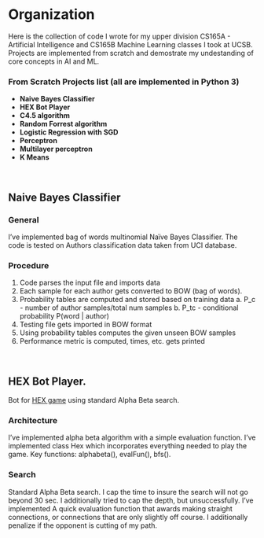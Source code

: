 # Organization
Here is the collection of code I wrote for my upper division CS165A - Artificial Intelligence and CS165B Machine Learning classes I took at UCSB. Projects are implemented from scratch and demostrate my undestanding of core concepts in AI and ML.

### From Scratch Projects list (all are implemented in Python 3)
- **Naive Bayes Classifier**
- **HEX Bot Player**
- **C4.5 algorithm**
- **Random Forrest algorithm**
- **Logistic Regression with SGD**
- **Perceptron**
- **Multilayer perceptron**
- **K Means**

&nbsp;
&nbsp;
&nbsp;
&nbsp;
&nbsp;

## Naive Bayes Classifier

### General
I’ve implemented bag of words multinomial Naïve Bayes Classifier. The code is tested on Authors classification data taken from UCI database.
### Procedure
1. Code parses the input file and imports data
2. Each sample for each author gets converted to BOW (bag of words).
3. Probability tables are computed and stored based on training data
a. P_c - number of author samples/total num samples
b. P_tc - conditional probability P(word | author)
4. Testing file gets imported in BOW format
5. Using probability tables computes the given unseen BOW samples
6. Performance metric is computed, times, etc. gets printed

&nbsp;
&nbsp;
&nbsp;
&nbsp;
&nbsp;

## HEX Bot Player.
Bot for [HEX game](https://en.wikipedia.org/wiki/Hex_(board_game)) using standard Alpha Beta search.

### Architecture
I’ve implemented alpha beta algorithm with a simple evaluation function. I’ve implemented class Hex which incorporates everything
needed to play the game. Key functions: alphabeta(), evalFun(), bfs().

### Search
Standard Alpha Beta search. I cap the time to insure the search will not go beyond 30
sec. I additionally tried to cap the depth, but unsuccessfully. I’ve implemented
A quick evaluation function that awards making straight connections, or connections that are
only slightly off course. I additionally penalize if the opponent is cutting of my path.


